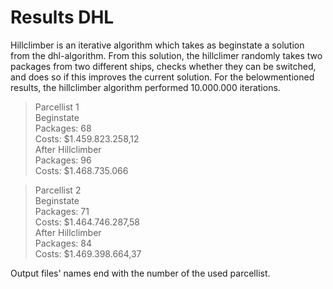 # Results DHL

Hillclimber is an iterative algorithm which takes as beginstate a solution from the dhl-algorithm. From this solution, the hillclimer
randomly takes two packages from two different ships, checks whether they can be switched, and does so if this improves the current solution.
For the belowmentioned results, the hillclimber algorithm performed 10.000.000 iterations.

> Parcellist 1\
> Beginstate\
> Packages: 68\
> Costs: $1.459.823.258,12\
> After Hillclimber\
> Packages: 96\
> Costs: $1.468.735.066

> Parcellist 2\
> Beginstate\
> Packages: 71\
> Costs: $1.464.746.287,58\
> After Hillclimber\
> Packages: 84\
> Costs: $1.469.398.664,37

Output files' names end with the number of the used parcellist.

